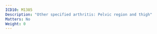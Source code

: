 ```yaml
---
ICD10: M1385
Description: "Other specified arthritis: Pelvic region and thigh"
Matters: No
Weight: 0
---
```



